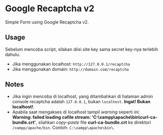 # Google Recaptcha v2

Simple Form using Google Recaptcha v2.

## Usage
Sebelum mencoba script, silakan diisi site key sama secret key-nya terlebih dahulu.
- Jika menggunakan localhost: `http://127.0.0.1/recaptcha`
- Jika menggunakan domain: `http://domain.com/recaptcha`

## Notes

- Jika ingin mencoba di localhost, yang ditambahkan di halaman admin console recaptcha adalah `127.0.0.1`, bukan `localhost`. **Ingat! Bukan localhost!**.
- Apabila saat mengakses di localhost tampil *warning* seperti ini: **Warning: failed loading cafile stream: 'C:\xampp\apache\bin\curl-ca-bundle.crt'**, silahkan *copy-paste* file **curl-ca-bundle.crt** ke direktori `/xampp/apache/bin`. Contoh: `C:\xampp\apache\bin\`.
